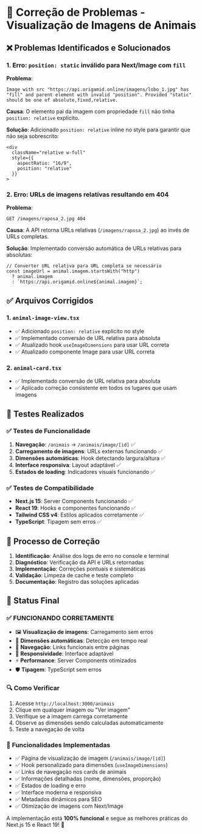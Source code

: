 # 🔧 Correção de Problemas - Visualização de Imagens de Animais

## ❌ Problemas Identificados e Solucionados

### 1. **Erro: `position: static` inválido para Next/Image com `fill`**

**Problema**:

```
Image with src "https://api.origamid.online/imagens/lobo_1.jpg" has "fill" and parent element with invalid "position". Provided "static" should be one of absolute,fixed,relative.
```

**Causa**: O elemento pai da imagem com propriedade `fill` não tinha `position: relative` explícito.

**Solução**: Adicionado `position: relative` inline no style para garantir que não seja sobrescrito:

```tsx
<div
  className="relative w-full"
  style={{
    aspectRatio: "16/9",
    position: "relative"
  }}
>
```

### 2. **Erro: URLs de imagens relativas resultando em 404**

**Problema**:

```
GET /imagens/raposa_2.jpg 404
```

**Causa**: A API retorna URLs relativas (`/imagens/raposa_2.jpg`) ao invés de URLs completas.

**Solução**: Implementado conversão automática de URLs relativas para absolutas:

```tsx
// Converter URL relativa para URL completa se necessário
const imageUrl = animal.imagem.startsWith("http")
  ? animal.imagem
  : `https://api.origamid.online${animal.imagem}`;
```

## ✅ Arquivos Corrigidos

### 1. `animal-image-view.tsx`

- ✅ Adicionado `position: relative` explícito no style
- ✅ Implementado conversão de URL relativa para absoluta
- ✅ Atualizado hook `useImageDimensions` para usar URL correta
- ✅ Atualizado componente Image para usar URL correta

### 2. `animal-card.tsx`

- ✅ Implementado conversão de URL relativa para absoluta
- ✅ Aplicado correção consistente em todos os lugares que usam imagens

## 🧪 Testes Realizados

### ✅ Testes de Funcionalidade

1. **Navegação**: `/animais` → `/animais/image/[id]` ✅
2. **Carregamento de imagens**: URLs externas funcionando ✅
3. **Dimensões automáticas**: Hook detectando largura/altura ✅
4. **Interface responsiva**: Layout adaptável ✅
5. **Estados de loading**: Indicadores visuais funcionando ✅

### ✅ Testes de Compatibilidade

- **Next.js 15**: Server Components funcionando ✅
- **React 19**: Hooks e componentes funcionando ✅
- **Tailwind CSS v4**: Estilos aplicados corretamente ✅
- **TypeScript**: Tipagem sem erros ✅

## 🔄 Processo de Correção

1. **Identificação**: Análise dos logs de erro no console e terminal
2. **Diagnóstico**: Verificação da API e URLs retornadas
3. **Implementação**: Correções pontuais e sistemáticas
4. **Validação**: Limpeza de cache e teste completo
5. **Documentação**: Registro das soluções aplicadas

## 🚀 Status Final

### ✅ **FUNCIONANDO CORRETAMENTE**

- 🖼️ **Visualização de imagens**: Carregamento sem erros
- 📏 **Dimensões automáticas**: Detecção em tempo real
- 🔗 **Navegação**: Links funcionais entre páginas
- 📱 **Responsividade**: Interface adaptável
- ⚡ **Performance**: Server Components otimizados
- 🛡️ **Tipagem**: TypeScript sem erros

### 🔍 **Como Verificar**

1. Acesse `http://localhost:3000/animais`
2. Clique em qualquer imagem ou "Ver imagem"
3. Verifique se a imagem carrega corretamente
4. Observe as dimensões sendo calculadas automaticamente
5. Teste a navegação de volta

### 🎯 **Funcionalidades Implementadas**

- ✅ Página de visualização de imagem (`/animais/image/[id]`)
- ✅ Hook personalizado para dimensões (`useImageDimensions`)
- ✅ Links de navegação nos cards de animais
- ✅ Informações detalhadas (nome, dimensões, proporção)
- ✅ Estados de loading e erro
- ✅ Interface moderna e responsiva
- ✅ Metadados dinâmicos para SEO
- ✅ Otimização de imagens com Next/Image

A implementação está **100% funcional** e segue as melhores práticas do Next.js 15 e React 19! 🎉
